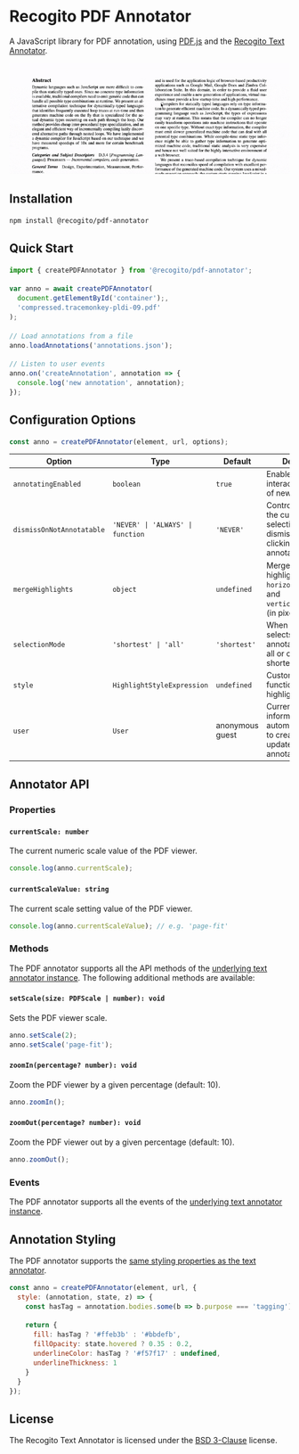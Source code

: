 # Recogito PDF Annotator

A JavaScript library for PDF annotation, using [PDF.js](https://mozilla.github.io/pdf.js/) and the [Recogito Text Annotator](https://github.com/recogito/text-annotator-js).

![Animated screenshot of the Recogito PDF Annotator](/animated-screenshot.gif "Animated screenshot of the Recogito PDF Annotator")

## Installation

```sh
npm install @recogito/pdf-annotator
```

## Quick Start

```js
import { createPDFAnnotator } from '@recogito/pdf-annotator';

var anno = await createPDFAnnotator(
  document.getElementById('container');, 
  'compressed.tracemonkey-pldi-09.pdf'
);

// Load annotations from a file
anno.loadAnnotations('annotations.json');

// Listen to user events
anno.on('createAnnotation', annotation => {
  console.log('new annotation', annotation);
});     
```

## Configuration Options

```js
const anno = createPDFAnnotator(element, url, options);
```

| Option | Type | Default | Description |
|--------|------|---------|-------------|
| `annotatingEnabled` | `boolean` | `true` | Enable or disable interactive creation of new annotations. |
| `dismissOnNotAnnotatable` | `'NEVER' \| 'ALWAYS' \| function` | `'NEVER'` | Controls whether the current selection is dismissed when clicking outside of annotatable content. |
| `mergeHighlights` | `object` | `undefined` | Merge adjacent highlights. Options: `horizontalTolerance` and `verticalTolerance` (in pixels) |
| `selectionMode` | `'shortest' \| 'all'` | `'shortest'` | When the user selects overlapping annotations: select all or only the shortest. |
| `style` | `HighlightStyleExpression` | `undefined` | Custom styling function for highlights. |
| `user` | `User` | anonymous guest | Current user information, automatically added to created or updated annotations. |

## Annotator API

### Properties

#### `currentScale: number`
The current numeric scale value of the PDF viewer.

```js
console.log(anno.currentScale);
```

#### `currentScaleValue: string`
The current scale setting value of the PDF viewer.

```js
console.log(anno.currentScaleValue); // e.g. 'page-fit'
```

### Methods

The PDF annotator supports all the API methods of the [underlying text annotator instance](https://github.com/recogito/text-annotator-js#annotator-api). The following additional methods are available:

#### `setScale(size: PDFScale | number): void`
Sets the PDF viewer scale.

```js
anno.setScale(2);
anno.setScale('page-fit');
```

#### `zoomIn(percentage? number): void`
Zoom the PDF viewer by a given percentage (default: 10).

```js
anno.zoomIn();
```

#### `zoomOut(percentage? number): void`
Zoom the PDF viewer out by a given percentage (default: 10).

```js
anno.zoomOut();
```

### Events

The PDF annotator supports all the events of the [underlying text annotator instance](https://github.com/recogito/text-annotator-js#events).


## Annotation Styling

The PDF annotator supports the [same styling properties as the text annotator](https://github.com/recogito/text-annotator-js#annotation-styling).

```js
const anno = createPDFAnnotator(element, url, {
  style: (annotation, state, z) => {
    const hasTag = annotation.bodies.some(b => b.purpose === 'tagging');

    return {
      fill: hasTag ? '#ffeb3b' : '#bbdefb',
      fillOpacity: state.hovered ? 0.35 : 0.2,
      underlineColor: hasTag ? '#f57f17' : undefined,
      underlineThickness: 1
    }
  }
});
```

## License

The Recogito Text Annotator is licensed under the [BSD 3-Clause](LICENSE) license. 

